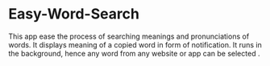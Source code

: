 # Easy-Word-Search
This app ease the process of searching meanings and pronunciations of words. It displays meaning of a copied word in form of notification. It runs in the background, hence any word from any website or app can be selected .
